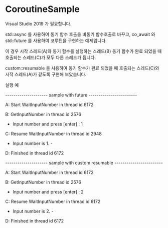 # CoroutineSample

Visual Studio 2019 가 필요합니다.


std::async 를 사용하여 동기 함수 호출을 비동기 함수호출로 바꾸고,
co_await 와 std::future 를 사용하여 코루틴을 구현하는 예제입니다.

이 경우 시작 스레드(A)와 동기 함수를 실행하는 스레드(B) 동기 함수가 완료 되었을 때 호출되는 스레드(C)가 모두 다른 스레드가 됩니다.

custom::resumable 을 사용하여 동기 함수가 완료 되었을 때 호출되는 스레드(C)와 시작 스레드(A)가 같도록 구현해 보았습니다.  


실행 예

 --------------------- sample with future ------------------------
 
 A: Start WaitInputNumber in thread id 6172
 
 B: GetInputNumber in thread id 2576
  - Input number and press [enter] : 1
 
 C: Resume WaitInputNumber in thread id 2948
  - Input number is 1. -
 
 D: Finished in thread id 6172

 --------------------- sample with custom resumable ------------------------
 
 A: Start WaitInputNumber in thread id 6172
 
 B: GetInputNumber in thread id 2576
  - Input number and press [enter] : 2
 
 C: Resume WaitInputNumber in thread id 6172
  - Input number is 2. -
 
 D: Finished in thread id 6172
